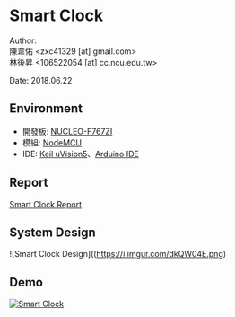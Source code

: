 Smart Clock
===
Author:<br>
陳韋佑 <zxc41329 [at] gmail.com> <br>
林後昇 <106522054 [at] cc.ncu.edu.tw>

Date: 2018.06.22

## Environment
- 開發板: [NUCLEO-F767ZI](http://www.st.com/en/evaluation-tools/nucleo-f767zi.html)
- 模組: [NodeMCU](http://nodemcu.com/index_cn.html) 
- IDE: [Keil uVision5](http://www2.keil.com/mdk5/uvision/)、[Arduino IDE](https://www.arduino.cc/en/main/software)

## Report
[Smart Clock Report](Report.pdf)

## System Design
![Smart Clock Design]((https://i.imgur.com/dkQW04E.png)

## Demo
[![Smart Clock](https://i.imgur.com/EEqV5JO.png)](https://youtu.be/XV4XlSmcJhs)